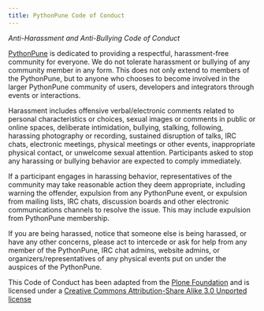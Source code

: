 ```yaml
---
title: PythonPune Code of Conduct
---
```


*Anti-Harassment and Anti-Bullying Code of Conduct*

[PythonPune](https://meetup.com/PythonPune) is dedicated to providing
a respectful, harassment-free community for everyone. We do not
tolerate harassment or bullying of any community member in any
form. This does not only extend to members of the PythonPune, but to
anyone who chooses to become involved in the larger PythonPune
community of users, developers and integrators through events or
interactions.


Harassment includes offensive verbal/electronic comments related to
personal characteristics or choices, sexual images or comments in
public or online spaces, deliberate intimidation, bullying, stalking,
following, harassing photography or recording, sustained disruption of
talks, IRC chats, electronic meetings, physical meetings or other
events, inappropriate physical contact, or unwelcome sexual
attention. Participants asked to stop any harassing or bullying
behavior are expected to comply immediately.


If a participant engages in harassing behavior, representatives of the
community may take reasonable action they deem appropriate, including
warning the offender, expulsion from any PythonPune event, or
expulsion from mailing lists, IRC chats, discussion boards and other
electronic communications channels to resolve the issue. This may
include expulsion from PythonPune membership.


If you are being harassed, notice that someone else is being harassed,
or have any other concerns, please act to intercede or ask for help
from any member of the PythonPune, IRC chat admins, website
admins, or organizers/representatives of any physical events put on
under the auspices of the PythonPune.

This Code of Conduct has been adapted from the [Plone
Foundation](https://plone.org/foundation/materials/foundation-resolutions/code-of-conduct)
and is licensed under a [Creative Commons Attribution-Share Alike 3.0
Unported license](https://creativecommons.org/licenses/by-sa/3.0/)
